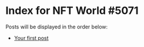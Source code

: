 # Index for NFT World #5071
Posts will be displayed in the order below:

- [Your first post](./001-first.md)

